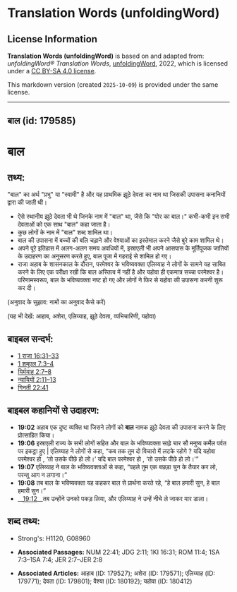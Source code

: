 # Translation Words (unfoldingWord)

## License Information

**Translation Words (unfoldingWord)** is based on and adapted from: _unfoldingWord® Translation Words_, [unfoldingWord](https://unfoldingword.org/utw), 2022, which is licensed under a [CC BY-SA 4.0 license](https://creativecommons.org/licenses/by-sa/4.0/legalcode.en).

This markdown version (created `2025-10-09`) is provided under the same license.



--------------------------------

## बाल (id: 179585)

बाल
===

तथ्य:
-----

"बाल" का अर्थ "प्रभु" या "स्वामी" है और यह प्राथमिक झूठे देवता का नाम था जिसकी उपासना कनानियों द्वारा की जाती थी।

* ऐसे स्थानीय झूठे देवता भी थे जिनके नाम में "बाल" था, जैसे कि "पोर का बाल।" कभी\-कभी इन सभी देवताओं को एक साथ "बाल" कहा जाता है।
* कुछ लोगों के नाम में "बाल" शब्द शामिल था।
* बाल की उपासना में बच्चों की बलि चढ़ाने और वेश्याओं का इस्तेमाल करने जैसे बुरे काम शामिल थे।
* अपने पूरे इतिहास में अलग\-अलग समय अवधियों में, इस्राएली भी अपने आसपास के मूर्तिपूजक जातियों के उदाहरण का अनुसरण करते हुए, बाल पूजा में गहराई से शामिल हो गए।
* राजा अहाब के शासनकाल के दौरान, परमेश्वर के भविष्यवक्ता एलिय्याह ने लोगों के सामने यह साबित करने के लिए एक परीक्षा रखी कि बाल अस्तित्व में नहीं है और यहोवा ही एकमात्र सच्चा परमेश्वर है। परिणामस्वरूप, बाल के भविष्यवक्ता नष्ट हो गए और लोगों ने फिर से यहोवा की उपासना करनी शुरू कर दी।

(अनुवाद के सुझाव: नामों का अनुवाद कैसे करें)

(यह भी देखें: आहाब, अशेरा, एलिय्याह, झूठे देवता, व्यभिचारिणी, यहोवा)

बाइबल सन्दर्भ:
--------------

* [1 राजा 16:31–33](https://ref.ly/1Kgs0:0)
* [1 शमूएल 7:3–4](https://ref.ly/1Sam0:0)
* [यिर्मयाह 2:7–8](https://ref.ly/Jer2:7-Jer2:8)
* [न्यायियों 2:11–13](https://ref.ly/Judg2:11-Judg2:13)
* [गिनती 22:41](https://ref.ly/Num22:41)

बाइबल कहानियों से उदाहरण:
-------------------------

* **19:02** अहाब एक दुष्ट व्यक्ति था जिसने लोगों को **बाल** नामक झूठे देवता की उपासना करने के लिए प्रोत्साहित किया।
* **19:06** इस्राएली राज्य के सभी लोगों सहित और बाल के भविष्यवक्ता साढ़े चार सौ मनुष्य कर्मेल पर्वत पर इकट्ठा हुए \| एलिय्याह ने लोगों से कहा, “कब तक तुम दो विचारो में लटके रहोगे ? यदि यहोवा परमेश्वर हो , ‘तो उसके पीछे हो लो।’ यदि बाल परमेश्वर हो , ‘तो उसके पीछे हो लो।’”
* **19:07** एलिय्याह ने बाल के भविष्यवक्ताओं से कहा, “पहले तुम एक बछड़ा चुन के तैयार कर लो, परन्तु आग न लगाना।”
* **19:08** तब बाल के भविष्यवक्ता यह कहकर बाल से प्रार्थना करते रहे, “हे बाल हमारी सुन, हे बाल हमारी सुन।”
* \_\_[19:12](rc://*/tn/help/obs/19/12)\_\_तब उन्होंने उनको पकड़ लिया, और एलिय्याह ने उन्हें नीचे ले जाकर मार डाला।

शब्द तथ्य:
----------

* Strong's: H1120, G08960

* **Associated Passages:** NUM 22:41; JDG 2:11; 1KI 16:31; ROM 11:4; 1SA 7:3–1SA 7:4; JER 2:7–JER 2:8
* **Associated Articles:** आहाब (ID: 179527); अशेरा (ID: 179571); एलिय्याह (ID: 179771); देवता (ID: 179801); वैश्या (ID: 180192); यहोवा (ID: 180412)

